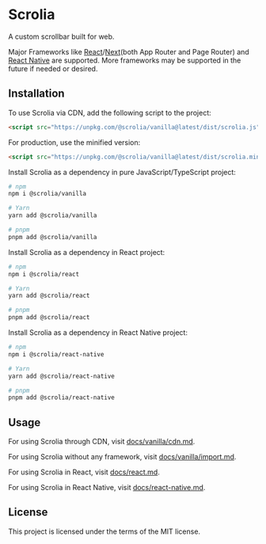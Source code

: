 # Scrolia

A custom scrollbar built for web.

Major Frameworks like [React](https://react.dev/)/[Next](https://nextjs.org/)(both App Router and Page Router) and [React Native](https://reactnative.dev/) are supported. More frameworks may be supported in the future if needed or desired.

## Installation

To use Scrolia via CDN, add the following script to the project:

```html
<script src="https://unpkg.com/@scrolia/vanilla@latest/dist/scrolia.js"></script>
```

For production, use the minified version:

```html
<script src="https://unpkg.com/@scrolia/vanilla@latest/dist/scrolia.min.js"></script>
```

Install Scrolia as a dependency in pure JavaScript/TypeScript project:

```sh
# npm
npm i @scrolia/vanilla

# Yarn
yarn add @scrolia/vanilla

# pnpm
pnpm add @scrolia/vanilla
```

Install Scrolia as a dependency in React project:

```sh
# npm
npm i @scrolia/react

# Yarn
yarn add @scrolia/react

# pnpm
pnpm add @scrolia/react
```

Install Scrolia as a dependency in React Native project:

```sh
# npm
npm i @scrolia/react-native

# Yarn
yarn add @scrolia/react-native

# pnpm
pnpm add @scrolia/react-native
```

## Usage

For using Scrolia through CDN, visit [docs/vanilla/cdn.md](./docs/vanilla/cdn.md).

For using Scrolia without any framework, visit [docs/vanilla/import.md](./docs/vanilla/import.md).

For using Scrolia in React, visit [docs/react.md](./docs/react.md).

For using Scrolia in React Native, visit [docs/react-native.md](./docs/react-native.md).

## License

This project is licensed under the terms of the MIT license.
